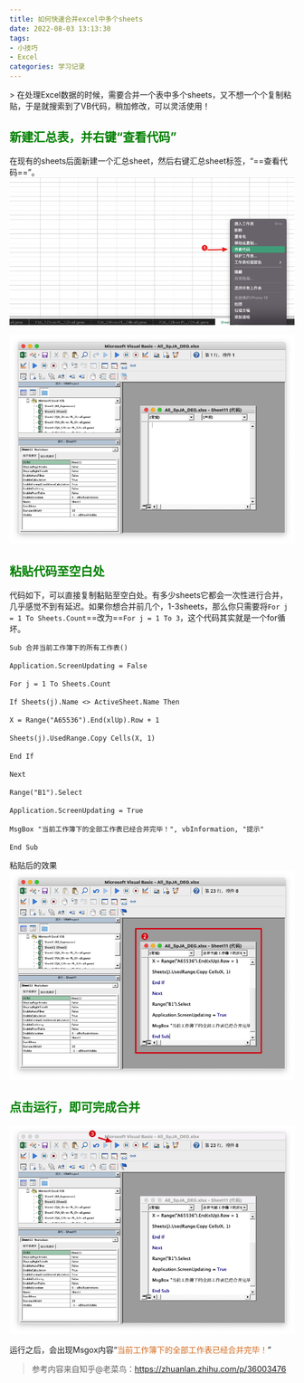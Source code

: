 ```yaml
---
title: 如何快速合并excel中多个sheets
date: 2022-08-03 13:13:30
tags: 
- 小技巧
- Excel
categories: 学习记录
---
```


<meta name="referrer" content="no-referrer" />
> 在处理Excel数据的时候，需要合并一个表中多个sheets，又不想一个个复制粘贴，于是就搜索到了VB代码，稍加修改，可以灵活使用！


<!--more-->

## <font color=green>新建汇总表，并右键“查看代码”</font>
在现有的sheets后面新建一个汇总sheet，然后右键汇总sheet标签，“==查看代码==”。
![2022-08-03-Xnip2022-08-03_13-24-49](https://raw.githubusercontent.com/Lxmic/Picture-bed/master/uPic/2022-08-03-Xnip2022-08-03_13-24-49.jpg)

![2022-08-03-Xnip2022-08-03_13-30-20](https://raw.githubusercontent.com/Lxmic/Picture-bed/master/uPic/2022-08-03-Xnip2022-08-03_13-30-20.jpg)

## <font color= green>粘贴代码至空白处</font>
代码如下，可以直接复制黏贴至空白处。有多少sheets它都会一次性进行合并，几乎感觉不到有延迟。如果你想合并前几个，1-3sheets，那么你只需要将`For j = 1 To Sheets.Count`==改为==`For j = 1 To 3`，这个代码其实就是一个for循坏。
```
Sub 合并当前工作簿下的所有工作表()

Application.ScreenUpdating = False

For j = 1 To Sheets.Count

If Sheets(j).Name <> ActiveSheet.Name Then

X = Range("A65536").End(xlUp).Row + 1

Sheets(j).UsedRange.Copy Cells(X, 1)

End If

Next

Range("B1").Select

Application.ScreenUpdating = True

MsgBox "当前工作簿下的全部工作表已经合并完毕！", vbInformation, "提示"

End Sub
```
粘贴后的效果
![2022-08-03-Xnip2022-08-03_13-38-09](https://raw.githubusercontent.com/Lxmic/Picture-bed/master/uPic/2022-08-03-Xnip2022-08-03_13-38-09.jpg)

## <font color= green>点击运行，即可完成合并</font>
![2022-08-03-Xnip2022-08-03_13-40-42](https://raw.githubusercontent.com/Lxmic/Picture-bed/master/uPic/2022-08-03-Xnip2022-08-03_13-40-42.jpg)

运行之后，会出现Msgox内容“<font color=chocolate>当前工作簿下的全部工作表已经合并完毕！</font>”

> 参考内容来自知乎@老菜鸟：https://zhuanlan.zhihu.com/p/36003476